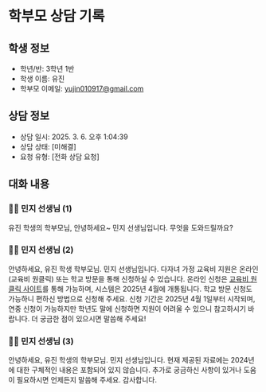 # 학부모 상담 기록

## 학생 정보

- 학년/반: 3학년 1반
- 학생 이름: 유진
- 학부모 이메일: yujin010917@gmail.com

## 상담 정보

- 상담 일시: 2025. 3. 6. 오후 1:04:39
- 상담 상태: [미해결]
- 요청 유형: [전화 상담 요청]

## 대화 내용

### 👩‍🏫 민지 선생님 (1)

유진 학생의 학부모님, 안녕하세요~ 민지 선생님입니다. 무엇을 도와드릴까요?

### 👩‍🏫 민지 선생님 (2)

안녕하세요, 유진 학생 학부모님. 민지 선생님입니다. 다자녀 가정 교육비 지원은 온라인(교육비 원클릭) 또는 학교 방문을 통해 신청하실 수 있습니다. 온라인 신청은 [교육비 원클릭 사이트](https://oneclick.neis.go.kr)를 통해 가능하며, 시스템은 2025년 4월에 개통됩니다. 학교 방문 신청도 가능하니 편하신 방법으로 신청해 주세요. 신청 기간은 2025년 4월 1일부터 시작되며, 연중 신청이 가능하지만 학년도 말에 신청하면 지원이 어려울 수 있으니 참고하시기 바랍니다. 더 궁금한 점이 있으시면 말씀해 주세요!

### 👩‍🏫 민지 선생님 (3)

안녕하세요, 유진 학생의 학부모님. 민지 선생님입니다. 현재 제공된 자료에는 2024년에 대한 구체적인 내용은 포함되어 있지 않습니다. 추가로 궁금하신 사항이 있거나 도움이 필요하시면 언제든지 말씀해 주세요. 감사합니다.

